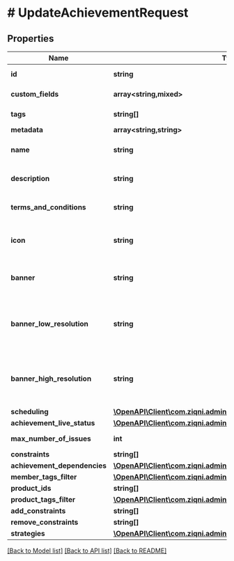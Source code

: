 # # UpdateAchievementRequest

## Properties

Name | Type | Description | Notes
------------ | ------------- | ------------- | -------------
**id** | **string** | A unique system generated identifier |
**custom_fields** | **array<string,mixed>** | A list of id&#39;s used to add cutom fields | [optional]
**tags** | **string[]** | A list of id&#39;s used to tag models | [optional]
**metadata** | **array<string,string>** |  | [optional]
**name** | **string** | A name for the Achievement. Can be translated | [optional]
**description** | **string** | A name for the Achievement. Can be translated | [optional]
**terms_and_conditions** | **string** | Terms and conditions of an achievement. Can be translated | [optional]
**icon** | **string** | An Icon id that has been pre uploaded to the system to display for Achievement | [optional]
**banner** | **string** | A banner id that has been pre uploaded to the system to display for Achievement | [optional]
**banner_low_resolution** | **string** | A bannerLowResolution id that has been pre uploaded to the system to display for Achievement | [optional]
**banner_high_resolution** | **string** | A bannerHighResolution id that has been pre uploaded to the system to display for Achievement | [optional]
**scheduling** | [**\OpenAPI\Client\com.ziqni.admin.sdk.model\Scheduling**](Scheduling.md) |  | [optional]
**achievement_live_status** | [**\OpenAPI\Client\com.ziqni.admin.sdk.model\AchievementLiveStatus**](AchievementLiveStatus.md) |  | [optional]
**max_number_of_issues** | **int** | Maximum number of issued achievements | [optional]
**constraints** | **string[]** | Additional constraints | [optional]
**achievement_dependencies** | [**\OpenAPI\Client\com.ziqni.admin.sdk.model\DependantOn**](DependantOn.md) |  | [optional]
**member_tags_filter** | [**\OpenAPI\Client\com.ziqni.admin.sdk.model\DependantOn**](DependantOn.md) |  | [optional]
**product_ids** | **string[]** |  | [optional]
**product_tags_filter** | [**\OpenAPI\Client\com.ziqni.admin.sdk.model\DependantOn**](DependantOn.md) |  | [optional]
**add_constraints** | **string[]** |  | [optional]
**remove_constraints** | **string[]** |  | [optional]
**strategies** | [**\OpenAPI\Client\com.ziqni.admin.sdk.model\AchievementStrategies**](AchievementStrategies.md) |  | [optional]

[[Back to Model list]](../../README.md#models) [[Back to API list]](../../README.md#endpoints) [[Back to README]](../../README.md)
